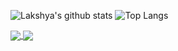 ![Lakshya's github stats](https://github-readme-stats.vercel.app/api?username=kumarlakshya24&theme=synthwave&show_icons=true) ![Top Langs](https://github-readme-stats.vercel.app/api/top-langs/?username=kumarlakshya24&theme=dracula&show_icons=true&layout=compact)

<a href="https://github.com/kumarlakshya24/kumarlakshya24">
  <img align="center" src="https://github-readme-stats.vercel.app/api/pin/?username=kumarlakshya24&theme=dracula&show_icons=true&repo=Data-Science-Projects" />
</a>
<a href="https://github.com/kumarlakshya24/kumarlakshya24">
  <img align="center" src="https://github-readme-stats.vercel.app/api/pin/?username=kumarlakshya24&theme=dracula&show_icons=true&repo=INFO-5100-Application-Engineering-and-Development-Assignments" />
</a>
